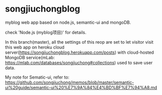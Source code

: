 # songjiuchongblog
myblog web app based on node.js, semantic-ui and mongoDB.

check 'Node.js (myblog项目)' for details.

In this branch(master), all the settings of this reop are set to let visitor visit this web app on heroku cloud server(https://songjiuchongblog.herokuapp.com/posts) with cloud-hosted MongoDB service(mLab: https://mlab.com/databases/songjiuchong#collections) used to save user data.
<br/>

My note for Sematic-ui, refer to: 
https://github.com/songjiuchong/memos/blob/master/semantic-ui%20guide/semantic-ui%20%E7%9A%84%E4%BD%BF%E7%94%A8.md
